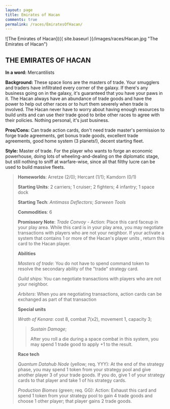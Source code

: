 ```yaml
---
layout: page
title: Emirates of Hacan
comments: true
permalink: /races/EmiratesOfHacan/
---
```


![The Emirates of Hacan]({{ site.baseurl }}/images/races/Hacan.jpg "The Emirates of Hacan")

## THE EMIRATES OF HACAN

**In a word:** Mercantilists

**Background:** These space lions are the masters of trade.  Your smugglers and traders have infiltrated every corner of the galaxy.  If there's any business going on in the galaxy, it's guaranteed that you have your paws in it. The Hacan always have an abundance of trade goods and have the power to help out other races or to hurt them severely when trade is involved.  The Hacan never have to worry about having enough resources to build units and can use their trade good to bribe other races to agree with their policies.  Nothing personal, it's just business.

**Pros/Cons:** Can trade action cards, don't need trade master's permission to forge trade agreements, get bonus trade goods, excellent trade agreements, good home system (3 planets!), decent starting fleet.

**Style:** Master of trade. For the player who wants to forge an economic powerhouse, doing lots of wheeling-and-dealing on the diplomatic stage, but still nothing to sniff at warfare-wise, since all that filthy lucre can be used to build massive fleets. 

>**Homeworlds**: Arretze (2/0); Hercant (1/1); Kamdorn (0/1)
>
>**Starting Units**: 2 carriers; 1 cruiser; 2 fighters; 4 infantry; 1 space dock
>
>**Starting Tech**: _Antimass Deflectors_; _Sarween Tools_
>
>**Commodities**: 6
>
>**Promissory Note**: _Trade Convoy_ - Action: Place this card faceup in your play area. While this card is in your play area, you may negotiate transactions with players who are not your neighbor. If your activate a system that contains 1 or more of the Hacan's player units , return this card to the Hacan player. 
>
>**Abilities**
>
>_Masters of trade_: You do not have to spend command token to resolve the secondary ability of the "trade" strategy card.
>
>_Guild ships_: You can negotiate transactions with players who are not your neighbor.
>
>_Arbiters_: When you are negotiating transactions, action cards can be exchanged as part of that transaction 
>
>**Special units**
>
>_Wrath of Kenara_: cost 8, combat 7(x2), movement 1, capacity 3; 
>>_Sustain Damage_; 
>>
>>After you roll a die during a space combat in this system, you may spend 1 trade good to apply +1 to the result. 
>
>**Race tech**
>
>_Quantum Datahub Node_ (yellow; req. YYY): At the end of the strategy phase, you may spend 1 token from your strategy pool and give another player 3 of your trade goods. If you do, give 1 of your strategy cards to that player and take 1 of his strategy cards.  
>
>_Production Biomes_ (green; req. GG): Action: Exhaust this card and spend 1 token from your strategy pool to gain 4 trade goods and choose 1 other player; that player gains 2 trade goods. 

